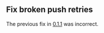 ## Fix broken push retries

The previous fix in [0.1.1](https://github.com/ponylang/action-readme-version-updater/releases/tag/0.1.1) was incorrect.

